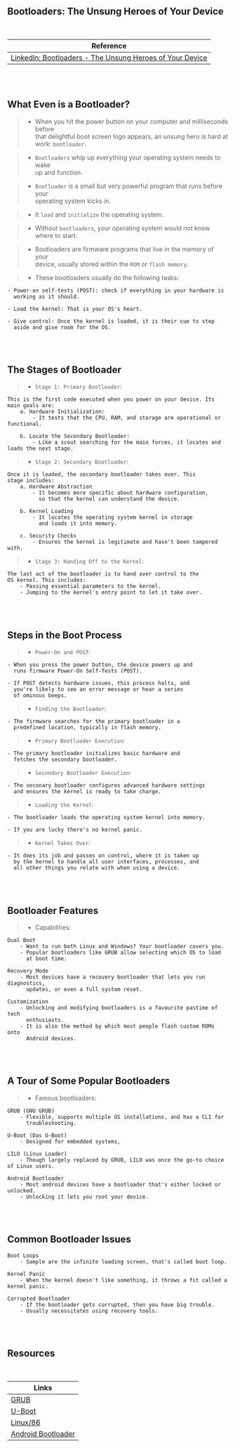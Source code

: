 ## Bootloaders: The Unsung Heroes of Your Device

<br />

| Reference |
| --------- |
| [LinkedIn: Bootloaders - The Unsung Heroes of Your Device](https://www.linkedin.com/pulse/bootloaders-unsung-heroes-your-devices-morning-routine-peshkar-mfkmf/?trackingId=Y4MepgkqxVl1pAnm0t16nA%3D%3D) |

<br />
<br />



## What Even is a Bootloader?

> - When you hit the power button on your computer and milliseconds before <br />
    that delightful boot screen logo appears, an unsung hero is hard at <br />
    work: `bootloader`.

> - `Bootloaders` whip up everything your operating system needs to wake <br />
    up and function.

> - `Bootloader` is a small but very powerful program that runs before your <br />
    operating system kicks in.

> - It `load` and `initialize` the operating system.

> - Without `bootloaders`, your operating system would not know where to start.

> - Bootloaders are firmware programs that live in the memory of your <br />
    device, usually stored within the `ROM` or `flash memory`.

> - These bootloaders usually do the following tasks:

```plaintext
- Power-on self-tests (POST): check if everything in your hardware is
  working as it should.

- Load the kernel: That is your OS's heart.

- Give control: Once the kernel is loaded, it is their cue to step
  aside and give room for the OS.
```

<br />
<br />



## The Stages of Bootloader

> - `Stage 1: Primary Bootloader`:

```plaintext
This is the first code executed when you power on your device. Its
main goals are:
    a. Hardware Initialization:
        - It tests that the CPU, RAM, and storage are operational or functional.

    b. Locate the Secondary Bootloader:
        - Like a scout searching for the main forces, it locates and loads the next stage.
```

> - `Stage 2: Secondary Bootloader`:

```plaintext
Once it is loaded, the secondary bootloader takes over. This
stage includes:
    a. Hardware Abstraction
        - It becomes more specific about hardware configuration,
          so that the kernel can understand the device.

    b. Kernel Loading
        - It locates the operating system kernel in storage
          and loads it into memory.

    c. Security Checks
        - Ensures the kernel is legitimate and hasn't been tampered with.
```

> - `Stage 3: Handing Off to the Kernel`:

```plaintext
The last act of the bootloader is to hand over control to the
OS kernel. This includes:
    - Passing essential parameters to the kernel.
    - Jumping to the kernel's entry point to let it take over.
```

<br />
<br />



## Steps in the Boot Process

> - `Power-On and POST`:

```plaintext
- When you press the power button, the device powers up and
  runs firmware Power-On Self-Tests (POST).

- If POST detects hardware issues, this process halts, and
  you're likely to see an error message or hear a series
  of ominous beeps.
```

> - `Finding the Bootloader`:

```plaintext
- The firmware searches for the primary bootloader in a
  predefined location, typically in flash memory.
```

> - `Primary Bootloader Execution`:

```plaintext
- The primary bootloader initializes basic hardware and
  fetches the secondary bootloader.
```

> - `Secondary Bootloader Execution`:

```plaintext
- The seconary bootloader configures advanced hardware settings
  and ensures the kernel is ready to take charge.
```

> - `Loading the Kernel`:

```plaintext
- The bootloader loads the operating system kernel into memory.

- If you are lucky there's no kernel panic.
```

> - `Kernel Takes Over`:

```plaintext
- It does its job and passes on control, where it is taken up
  by the kernel to handle all user interfaces, processes, and
  all other things you relate with when using a device.
```

<br />
<br />



## Bootloader Features

> - Capabilities:

```plaintext
Dual Boot
    - Want to run both Linux and Windows? Your bootloader covers you.
    - Popular bootloaders like GRUB allow selecting which OS to load
      at boot time.

Recovery Mode
    - Most devices have a recovery bootloader that lets you run diagnostics,
      updates, or even a full system reset.

Customization
    - Unlocking and modifying bootloaders is a favourite pastime of tech
      enthusiasts.
    - It is also the method by which most people flash custom ROMs onto
      Android devices.
```

<br />
<br />



## A Tour of Some Popular Bootloaders

> - Famous bootloaders:

```plaihtext
GRUB (GNU GRUB)
    - Flexible, supports multiple OS installations, and has a CLI for
      troubleshooting.

U-Boot (Das U-Boot)
    - Designed for embedded systems,

LILO (Linux Loader)
    - Though largely replaced by GRUB, LILO was once the go-to choice of Linux users.

Android Bootloader
    - Most android devices have a bootloader that's either locked or unlocked.
    - Unlocking it lets you root your device.
```

<br />
<br />



## Common Bootloader Issues

```plaintext
Boot Loops
    - Sample are the infinite loading screen, that's called boot loop.

Kernel Panic
    - When the kernel doesn't like something, it throws a fit called a kernel panic.

Corrupted Bootloader
    - If the bootloader gets corrupted, then you have big trouble.
    - Usually necessitates using recovery tools.
```

<br />
<br />



## Resources

<br />

| Links |
| --------- |
| [GRUB](https://www.gnu.org/software/grub/manual/grub/) |
| [U-Boot](https://docs.u-boot.org/en/latest/) |
| [Linux/86](https://www.kernel.org/doc/html/v5.6/x86/boot.html) |
| [Android Bootloader](https://source.android.com/docs/core/architecture/bootloader) |
